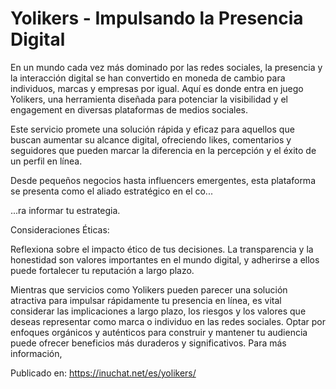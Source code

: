 # Yolikers - Impulsando la Presencia Digital

En un mundo cada vez más dominado por las redes sociales, la presencia y la interacción digital se han convertido en moneda de cambio para individuos, marcas y empresas por igual. Aquí es donde entra en juego Yolikers, una herramienta diseñada para potenciar la visibilidad y el engagement en diversas plataformas de medios sociales.



Este servicio promete una solución rápida y eficaz para aquellos que buscan aumentar su alcance digital, ofreciendo likes, comentarios y seguidores que pueden marcar la diferencia en la percepción y el éxito de un perfil en línea. 



Desde pequeños negocios hasta influencers emergentes, esta plataforma se presenta como el aliado estratégico en el co...

...ra informar tu estrategia.



Consideraciones Éticas: 



Reflexiona sobre el impacto ético de tus decisiones. La transparencia y la honestidad son valores importantes en el mundo digital, y adherirse a ellos puede fortalecer tu reputación a largo plazo.



Mientras que servicios como Yolikers pueden parecer una solución atractiva para impulsar rápidamente tu presencia en línea, es vital considerar las implicaciones a largo plazo, los riesgos y los valores que deseas representar como marca o individuo en las redes sociales. Optar por enfoques orgánicos y auténticos para construir y mantener tu audiencia puede ofrecer beneficios más duraderos y significativos. Para más información,

Publicado en: https://inuchat.net/es/yolikers/